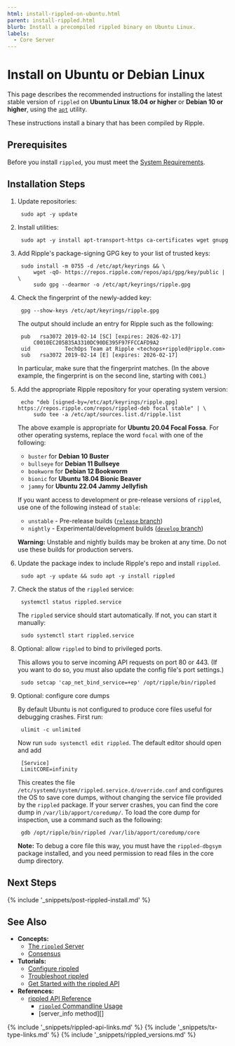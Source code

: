 ```yaml
---
html: install-rippled-on-ubuntu.html
parent: install-rippled.html
blurb: Install a precompiled rippled binary on Ubuntu Linux.
labels:
  - Core Server
---
```

# Install on Ubuntu or Debian Linux

This page describes the recommended instructions for installing the latest stable version of `rippled` on **Ubuntu Linux 18.04 or higher** or **Debian 10 or higher**, using the [`apt`](https://ubuntu.com/server/docs) utility.

These instructions install a binary that has been compiled by Ripple.


## Prerequisites

Before you install `rippled`, you must meet the [System Requirements](system-requirements.html).


## Installation Steps

1. Update repositories:

        sudo apt -y update

2. Install utilities:

        sudo apt -y install apt-transport-https ca-certificates wget gnupg

3. Add Ripple's package-signing GPG key to your list of trusted keys:

        sudo install -m 0755 -d /etc/apt/keyrings && \
            wget -qO- https://repos.ripple.com/repos/api/gpg/key/public | \
            sudo gpg --dearmor -o /etc/apt/keyrings/ripple.gpg


4. Check the fingerprint of the newly-added key:

        gpg --show-keys /etc/apt/keyrings/ripple.gpg

    The output should include an entry for Ripple such as the following:

        pub   rsa3072 2019-02-14 [SC] [expires: 2026-02-17]
            C0010EC205B35A3310DC90DE395F97FFCCAFD9A2
        uid           TechOps Team at Ripple <techops+rippled@ripple.com>
        sub   rsa3072 2019-02-14 [E] [expires: 2026-02-17]


    In particular, make sure that the fingerprint matches. (In the above example, the fingerprint is on the second line, starting with `C001`.)

5. Add the appropriate Ripple repository for your operating system version:

        echo "deb [signed-by=/etc/apt/keyrings/ripple.gpg] https://repos.ripple.com/repos/rippled-deb focal stable" | \
            sudo tee -a /etc/apt/sources.list.d/ripple.list

    The above example is appropriate for **Ubuntu 20.04 Focal Fossa**. For other operating systems, replace the word `focal` with one of the following:

    - `buster` for **Debian 10 Buster**
    - `bullseye` for **Debian 11 Bullseye**
    - `bookworm` for **Debian 12 Bookworm**
    - `bionic` for **Ubuntu 18.04 Bionic Beaver**
    - `jammy` for **Ubuntu 22.04 Jammy Jellyfish**

    If you want access to development or pre-release versions of `rippled`, use one of the following instead of `stable`:

    - `unstable` - Pre-release builds ([`release` branch](https://github.com/XRPLF/rippled/tree/release))
    - `nightly` - Experimental/development builds ([`develop` branch](https://github.com/XRPLF/rippled/tree/develop))

    **Warning:** Unstable and nightly builds may be broken at any time. Do not use these builds for production servers.

6. Update the package index to include Ripple's repo and install `rippled`.

        sudo apt -y update && sudo apt -y install rippled


7. Check the status of the `rippled` service:

        systemctl status rippled.service

    The `rippled` service should start automatically. If not, you can start it manually:

        sudo systemctl start rippled.service


8. Optional: allow `rippled` to bind to privileged ports.

    This allows you to serve incoming API requests on port 80 or 443. (If you want to do so, you must also update the config file's port settings.)

        sudo setcap 'cap_net_bind_service=+ep' /opt/ripple/bin/rippled


9. Optional: configure core dumps

    By default Ubuntu is not configured to produce core files useful for debugging crashes.
    First run:
    
        ulimit -c unlimited
    
    Now run `sudo systemctl edit rippled`. The default editor should open and add

        [Service]
        LimitCORE=infinity

    This creates the file `/etc/systemd/system/rippled.service.d/override.conf` and configures the OS to save core dumps, without changing the service file provided by the `rippled` package. If your server crashes, you can find the core dump in `/var/lib/apport/coredump/`. To load the core dump for inspection, use a command such as the following:

        gdb /opt/ripple/bin/rippled /var/lib/apport/coredump/core

    **Note:** To debug a core file this way, you must have the `rippled-dbgsym` package installed, and you need permission to read files in the core dump directory.


## Next Steps

{% include '_snippets/post-rippled-install.md' %}
<!--_ -->


## See Also

- **Concepts:**
    - [The `rippled` Server](xrpl-servers.html)
    - [Consensus](consensus.html)
- **Tutorials:**
    - [Configure rippled](configure-rippled.html)
    - [Troubleshoot rippled](troubleshoot-the-rippled-server.html)
    - [Get Started with the rippled API](get-started-using-http-websocket-apis.html)
- **References:**
    - [rippled API Reference](http-websocket-apis.html)
        - [`rippled` Commandline Usage](commandline-usage.html)
        - [server_info method][]


<!--{# common link defs #}-->
{% include '_snippets/rippled-api-links.md' %}
{% include '_snippets/tx-type-links.md' %}
{% include '_snippets/rippled_versions.md' %}
